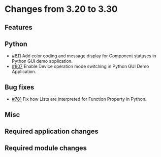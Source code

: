 # Changes from 3.20 to 3.30

## Features



## Python

- [#811](https://github.com/openDAQ/openDAQ/pull/811) Add color coding and message display for Component statuses in Python GUI demo application.
- [#807](https://github.com/openDAQ/openDAQ/pull/807) Enable Device operation mode switching in Python GUI Demo Application.

## Bug fixes

- [#781](https://github.com/openDAQ/openDAQ/pull/781) Fix how Lists are interpreted for Function Property in Python.

## Misc



## Required application changes



## Required module changes


